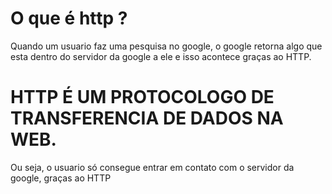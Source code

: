 # O que é http ?

Quando um usuario faz uma pesquisa no google, o google retorna algo que esta dentro do servidor
da google a ele e isso acontece graças ao HTTP.

# HTTP É UM PROTOCOLOGO DE TRANSFERENCIA DE DADOS NA WEB.

Ou seja, o usuario só consegue entrar em contato com o servidor da google, graças ao HTTP


